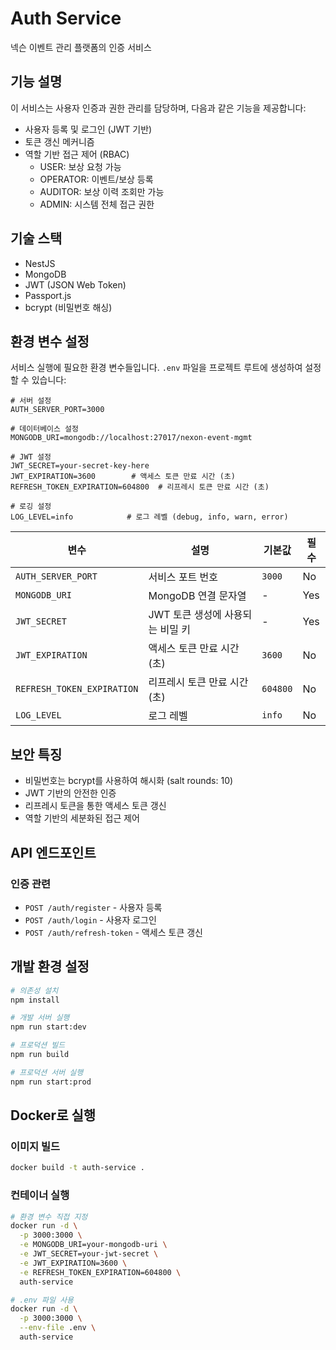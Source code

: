# Auth Service

넥슨 이벤트 관리 플랫폼의 인증 서비스

## 기능 설명

이 서비스는 사용자 인증과 권한 관리를 담당하며, 다음과 같은 기능을 제공합니다:
- 사용자 등록 및 로그인 (JWT 기반)
- 토큰 갱신 메커니즘
- 역할 기반 접근 제어 (RBAC)
  - USER: 보상 요청 가능
  - OPERATOR: 이벤트/보상 등록
  - AUDITOR: 보상 이력 조회만 가능
  - ADMIN: 시스템 전체 접근 권한

## 기술 스택

- NestJS
- MongoDB
- JWT (JSON Web Token)
- Passport.js
- bcrypt (비밀번호 해싱)

## 환경 변수 설정

서비스 실행에 필요한 환경 변수들입니다. `.env` 파일을 프로젝트 루트에 생성하여 설정할 수 있습니다:

```env
# 서버 설정
AUTH_SERVER_PORT=3000

# 데이터베이스 설정
MONGODB_URI=mongodb://localhost:27017/nexon-event-mgmt

# JWT 설정
JWT_SECRET=your-secret-key-here
JWT_EXPIRATION=3600        # 액세스 토큰 만료 시간 (초)
REFRESH_TOKEN_EXPIRATION=604800  # 리프레시 토큰 만료 시간 (초)

# 로깅 설정
LOG_LEVEL=info            # 로그 레벨 (debug, info, warn, error)
```

| 변수 | 설명 | 기본값 | 필수 |
|------|------|--------|------|
| `AUTH_SERVER_PORT` | 서비스 포트 번호 | `3000` | No |
| `MONGODB_URI` | MongoDB 연결 문자열 | - | Yes |
| `JWT_SECRET` | JWT 토큰 생성에 사용되는 비밀 키 | - | Yes |
| `JWT_EXPIRATION` | 액세스 토큰 만료 시간 (초) | `3600` | No |
| `REFRESH_TOKEN_EXPIRATION` | 리프레시 토큰 만료 시간 (초) | `604800` | No |
| `LOG_LEVEL` | 로그 레벨 | `info` | No |

## 보안 특징

- 비밀번호는 bcrypt를 사용하여 해시화 (salt rounds: 10)
- JWT 기반의 안전한 인증
- 리프레시 토큰을 통한 액세스 토큰 갱신
- 역할 기반의 세분화된 접근 제어

## API 엔드포인트

### 인증 관련
- `POST /auth/register` - 사용자 등록
- `POST /auth/login` - 사용자 로그인
- `POST /auth/refresh-token` - 액세스 토큰 갱신

## 개발 환경 설정

```bash
# 의존성 설치
npm install

# 개발 서버 실행
npm run start:dev

# 프로덕션 빌드
npm run build

# 프로덕션 서버 실행
npm run start:prod
```

## Docker로 실행

### 이미지 빌드
```bash
docker build -t auth-service .
```

### 컨테이너 실행
```bash
# 환경 변수 직접 지정
docker run -d \
  -p 3000:3000 \
  -e MONGODB_URI=your-mongodb-uri \
  -e JWT_SECRET=your-jwt-secret \
  -e JWT_EXPIRATION=3600 \
  -e REFRESH_TOKEN_EXPIRATION=604800 \
  auth-service

# .env 파일 사용
docker run -d \
  -p 3000:3000 \
  --env-file .env \
  auth-service
```
